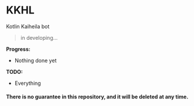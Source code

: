 #  KKHL

Kotlin Kaiheila bot


> in developing...

**Progress:**
- Nothing done yet

**TODO:**
- Everything

#### There is no guarantee in this repository, and it will be deleted at any time.